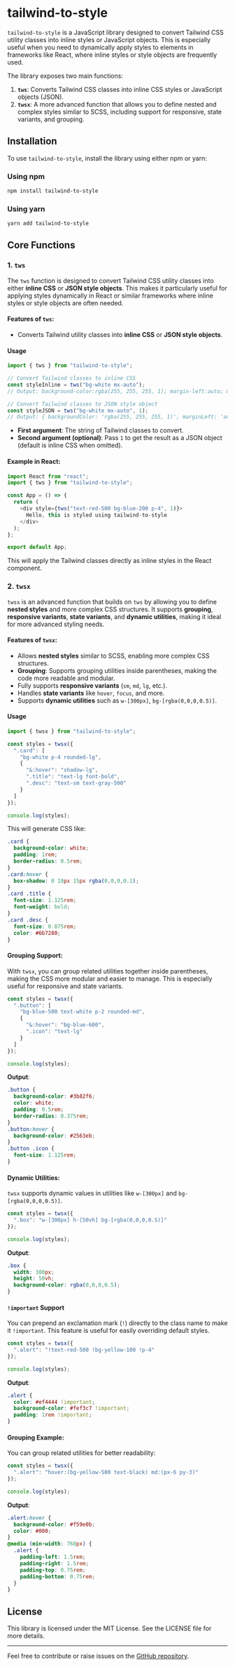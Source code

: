 
# tailwind-to-style

`tailwind-to-style` is a JavaScript library designed to convert Tailwind CSS utility classes into inline styles or JavaScript objects. This is especially useful when you need to dynamically apply styles to elements in frameworks like React, where inline styles or style objects are frequently used.

The library exposes two main functions:

1. **`tws`**: Converts Tailwind CSS classes into inline CSS styles or JavaScript objects (JSON).
2. **`twsx`**: A more advanced function that allows you to define nested and complex styles similar to SCSS, including support for responsive, state variants, and grouping.

## Installation

To use `tailwind-to-style`, install the library using either npm or yarn:

### Using npm

```bash
npm install tailwind-to-style
```

### Using yarn

```bash
yarn add tailwind-to-style
```

## Core Functions

### 1. `tws`

The `tws` function is designed to convert Tailwind CSS utility classes into either **inline CSS** or **JSON style objects**. This makes it particularly useful for applying styles dynamically in React or similar frameworks where inline styles or style objects are often needed.

#### Features of `tws`:
- Converts Tailwind utility classes into **inline CSS** or **JSON style objects**.

#### Usage

```javascript
import { tws } from "tailwind-to-style";

// Convert Tailwind classes to inline CSS
const styleInline = tws("bg-white mx-auto");
// Output: background-color:rgba(255, 255, 255, 1); margin-left:auto; margin-right:auto;

// Convert Tailwind classes to JSON style object
const styleJSON = tws("bg-white mx-auto", 1);
// Output: { backgroundColor: 'rgba(255, 255, 255, 1)', marginLeft: 'auto', marginRight: 'auto' }
```

- **First argument**: The string of Tailwind classes to convert.
- **Second argument (optional)**: Pass `1` to get the result as a JSON object (default is inline CSS when omitted).

#### Example in React:

```javascript
import React from "react";
import { tws } from "tailwind-to-style";

const App = () => {
  return (
    <div style={tws("text-red-500 bg-blue-200 p-4", 1)}>
      Hello, this is styled using tailwind-to-style
    </div>
  );
};

export default App;
```

This will apply the Tailwind classes directly as inline styles in the React component.

### 2. `twsx`

`twsx` is an advanced function that builds on `tws` by allowing you to define **nested styles** and more complex CSS structures. It supports **grouping**, **responsive variants**, **state variants**, and **dynamic utilities**, making it ideal for more advanced styling needs.

#### Features of `twsx`:
- Allows **nested styles** similar to SCSS, enabling more complex CSS structures.
- **Grouping**: Supports grouping utilities inside parentheses, making the code more readable and modular.
- Fully supports **responsive variants** (`sm`, `md`, `lg`, etc.).
- Handles **state variants** like `hover`, `focus`, and more.
- Supports **dynamic utilities** such as `w-[300px]`, `bg-[rgba(0,0,0,0.5)]`.

#### Usage

```javascript
import { twsx } from "tailwind-to-style";

const styles = twsx({
  ".card": [
    "bg-white p-4 rounded-lg",
    {
      "&:hover": "shadow-lg",
      ".title": "text-lg font-bold",
      ".desc": "text-sm text-gray-500"
    }
  ]
});

console.log(styles);
```

This will generate CSS like:

```css
.card {
  background-color: white;
  padding: 1rem;
  border-radius: 0.5rem;
}
.card:hover {
  box-shadow: 0 10px 15px rgba(0,0,0,0.1);
}
.card .title {
  font-size: 1.125rem;
  font-weight: bold;
}
.card .desc {
  font-size: 0.875rem;
  color: #6b7280;
}
```

#### Grouping Support:

With `twsx`, you can group related utilities together inside parentheses, making the CSS more modular and easier to manage. This is especially useful for responsive and state variants.

```javascript
const styles = twsx({
  ".button": [
    "bg-blue-500 text-white p-2 rounded-md",
    {
      "&:hover": "bg-blue-600",
      ".icon": "text-lg"
    }
  ]
});

console.log(styles);
```

**Output**:

```css
.button {
  background-color: #3b82f6;
  color: white;
  padding: 0.5rem;
  border-radius: 0.375rem;
}
.button:hover {
  background-color: #2563eb;
}
.button .icon {
  font-size: 1.125rem;
}
```

#### Dynamic Utilities:

`twsx` supports dynamic values in utilities like `w-[300px]` and `bg-[rgba(0,0,0,0.5)]`.

```javascript
const styles = twsx({
  ".box": "w-[300px] h-[50vh] bg-[rgba(0,0,0,0.5)]"
});

console.log(styles);
```

**Output**:

```css
.box {
  width: 300px;
  height: 50vh;
  background-color: rgba(0,0,0,0.5);
}
```

#### `!important` Support

You can prepend an exclamation mark (`!`) directly to the class name to make it `!important`. This feature is useful for easily overriding default styles.

```javascript
const styles = twsx({
  ".alert": "!text-red-500 !bg-yellow-100 !p-4"
});

console.log(styles);
```

**Output**:
```css
.alert {
  color: #ef4444 !important;
  background-color: #fef3c7 !important;
  padding: 1rem !important;
}
```

#### Grouping Example:

You can group related utilities for better readability:

```javascript
const styles = twsx({
  ".alert": "hover:(bg-yellow-500 text-black) md:(px-6 py-3)"
});

console.log(styles);
```

**Output**:

```css
.alert:hover {
  background-color: #f59e0b;
  color: #000;
}
@media (min-width: 768px) {
  .alert {
    padding-left: 1.5rem;
    padding-right: 1.5rem;
    padding-top: 0.75rem;
    padding-bottom: 0.75rem;
  }
}
```

## License

This library is licensed under the MIT License. See the LICENSE file for more details.

---

Feel free to contribute or raise issues on the [GitHub repository](https://github.com/Bigetion/tailwind-to-style).

